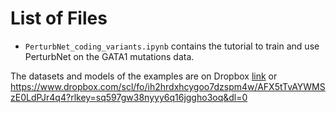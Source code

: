 # List of Files

- `PerturbNet_coding_variants.ipynb` contains the tutorial to train and use PerturbNet on the GATA1 mutations data. 

The datasets and models of the examples are on Dropbox [link](https://www.dropbox.com/scl/fo/ih2hrdxhcygoo7dzspm4w/AFX5tTvAYWMSzE0LdPJr4q4?rlkey=sq597gw38nyyy6q16jggho3oq&dl=0) or https://www.dropbox.com/scl/fo/ih2hrdxhcygoo7dzspm4w/AFX5tTvAYWMSzE0LdPJr4q4?rlkey=sq597gw38nyyy6q16jggho3oq&dl=0


